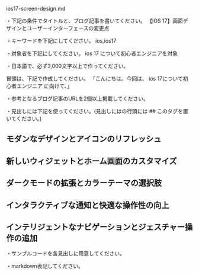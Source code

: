 ios17-screen-design.md

・下記の条件でタイトルと、ブログ記事を書いてください。
【iOS 17】画面デザインとユーザーインターフェースの変更点

・キーワードを下記にしてください。
ios,ios17

・対象者を下記にしてください。
  ios 17 について初心者エンジニアを対象


・日本語で、必ず3,000文字以上で作ってください。

冒頭は、下記で作成してください。
「こんにちは。今回は、
ios 17について初心者エンジニア
に向けて、」

・参考となるブログ記事のURLを2個以上掲載してください。

・見出しには下記を使ってください。(見出しにはの行頭には ## このタグを置いてください。)
## モダンなデザインとアイコンのリフレッシュ
## 新しいウィジェットとホーム画面のカスタマイズ
## ダークモードの拡張とカラーテーマの選択肢
## インタラクティブな通知と快適な操作性の向上
## インテリジェントなナビゲーションとジェスチャー操作の追加

・サンプルコードを各見出しに用意してください。

・markdown表記してください。

